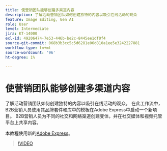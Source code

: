 ```yaml
---
title: 使营销团队能够创建多渠道内容
description: 了解活动营销团队如何创建独特的内容以吸引在线活动的观众
feature: Image Editing, Gen AI
role: User
level: Intermediate
jira: KT-14000
exl-id: 49206474-7e53-446b-be2c-8445ee1df0f4
source-git-commit: 068b3b3cc5c5d6281e06d810a1ee5e3242227881
workflow-type: tm+mt
source-wordcount: '96'
ht-degree: 1%

---
```


# 使营销团队能够创建多渠道内容

了解活动营销团队如何创建独特的内容以吸引在线活动的观众。 在此工作流中，B2B营销人员使用其品牌套件和库中的模板在Adobe Express中启动一个新项目。 B2B营销人员为不同的社交和网络渠道创建变体，并在社交媒体和视频托管平台上共享内容。

本教程使用新的[Adobe Express](https://www.adobe.com/express/)。

>[!VIDEO](https://video.tv.adobe.com/v/3424446?quality=12&learn=on&hidetitle=true)
